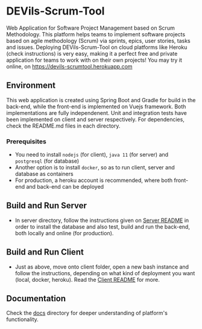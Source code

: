 # DEVils-Scrum-Tool
Web Application for Software Project Management based on Scrum Methodology. This platform helps teams to implement software projects based on agile methodology (Scrum) via sprints, epics, user stories, tasks and issues. Deploying DEVils-Scrum-Tool on cloud platforms like Heroku (check instructions) is very easy, making it a perfect free and private application for teams to work with on their own projects! You may try it online, on https://devils-scrumtool.herokuapp.com

## Environment
This web application is created using Spring Boot and Gradle for build in the back-end, while the front-end is implemented on Vuejs framework. Both implementations are fully independenent. Unit and integration tests have been implemented on client and server respectively. For dependencies, check the README.md files in each directory.

### Prerequisites
- You need to install `nodejs` (for client), `java 11` (for server) and `postgresql` (for database)
- Another option is to install `docker`, so as to run client, server and database as containers
- For production, a heroku account is recommended, where both front-end and back-end can be deployed

## Build and Run Server
- In server directory, follow the instructions given on [Server README](./server/README.md) in order to install
the database and also test, build and run the back-end, both locally and online (for production).

## Build and Run Client
- Just as above, move onto client folder, open a new bash instance and follow the instructions, depending on what kind of deployment you want (local, docker, heroku). Read the [Client README](./client/README.md) for more.

## Documentation
Check the [docs](./docs) directory for deeper understanding of platform's functionality.
